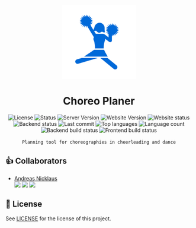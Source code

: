 <div align="center">
<img src="app/public/Icon.png/" width="200" alt="Cheerleaderin-Icon">

# Choreo Planer
![License](https://img.shields.io/github/license/andreasnicklaus/cheer-choreo-tool?style=for-the-badge)
![Status](https://img.shields.io/badge/In_Development-ffb02e?style=for-the-badge&logo=checkmarx&logoColor=white&label=status)
![Server Version](https://img.shields.io/github/package-json/v/andreasnicklaus/cheer-choreo-tool?filename=server%2Fpackage.json&style=for-the-badge&label=Server%20Version)
![Website Version](https://img.shields.io/github/package-json/v/andreasnicklaus/cheer-choreo-tool?filename=app%2Fpackage.json&style=for-the-badge&label=Website%20Version)
![Website status](https://img.shields.io/website?url=https%3A%2F%2Fwww.choreo-planer.de&style=for-the-badge)
![Backend status](https://img.shields.io/website?url=https%3A%2F%2Fapi.choreo-planer.de&style=for-the-badge&label=Backend)
![Last commit](https://img.shields.io/github/last-commit/andreasnicklaus/cheer-choreo-tool?style=for-the-badge)
![Top languages](https://img.shields.io/github/languages/top/andreasnicklaus/cheer-choreo-tool?style=for-the-badge)
![Language count](https://img.shields.io/github/languages/count/andreasnicklaus/cheer-choreo-tool?style=for-the-badge)
![Backend build status](https://img.shields.io/github/actions/workflow/status/andreasnicklaus/cheer-choreo-tool/docker-image.yml?style=for-the-badge&logo=docker&logoColor=white&label=Backend%20Build)
![Frontend build status](https://img.shields.io/github/actions/workflow/status/andreasnicklaus/cheer-choreo-tool/pages.yml?style=for-the-badge&logo=githubactions&logoColor=white&label=Frontend%20Build)

`Planning tool for choreographies in cheerleading and dance`

</div>

## :+1: Collaborators

- [Andreas Nicklaus](https://github.com/andreasnicklaus) <br/> [![](https://img.shields.io/badge/LinkedIn-0077B5?style=for-the-badge&logo=linkedin&logoColor=white)](https://www.linkedin.com/in/andreasnicklaus/) [![](https://img.shields.io/badge/GitHub-100000?style=for-the-badge&logo=github&logoColor=white)](https://github.com/andreasnicklaus) [![](https://img.shields.io/badge/Instagram-E4405F?style=for-the-badge&logo=instagram&logoColor=white)](https://www.instagram.com/andreasnicklaus)

## :scroll: License

See [LICENSE](LICENSE) for the license of this project.
